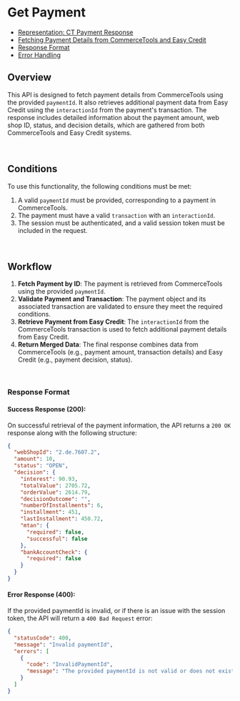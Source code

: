 # Get Payment

* [Representation: CT Payment Response](#representation-ct-payment-response)
* [Fetching Payment Details from CommerceTools and Easy Credit](#fetching-payment-details-from-commercetools-and-easy-credit)
* [Response Format](#response-format)
* [Error Handling](#error-handling)

## Overview
This API is designed to fetch payment details from CommerceTools using the provided `paymentId`. It also retrieves additional payment data from Easy Credit using the `interactionId` from the payment's transaction. The response includes detailed information about the payment amount, web shop ID, status, and decision details, which are gathered from both CommerceTools and Easy Credit systems.

<br />

## Conditions

To use this functionality, the following conditions must be met:

1. A valid `paymentId` must be provided, corresponding to a payment in CommerceTools.
2. The payment must have a valid `transaction` with an `interactionId`.
3. The session must be authenticated, and a valid session token must be included in the request.

<br />

## Workflow

1. **Fetch Payment by ID**: The payment is retrieved from CommerceTools using the provided `paymentId`.
2. **Validate Payment and Transaction**: The payment object and its associated transaction are validated to ensure they meet the required conditions.
3. **Retrieve Payment from Easy Credit**: The `interactionId` from the CommerceTools transaction is used to fetch additional payment details from Easy Credit.
4. **Return Merged Data**: The final response combines data from CommerceTools (e.g., payment amount, transaction details) and Easy Credit (e.g., payment decision, status).

<br />

### Response Format

#### Success Response (200):
On successful retrieval of the payment information, the API returns a `200 OK` response along with the following structure:

```json
{
  "webShopId": "2.de.7607.2",
  "amount": 10,
  "status": "OPEN",
  "decision": {
    "interest": 90.93,
    "totalValue": 2705.72,
    "orderValue": 2614.79,
    "decisionOutcome": "",
    "numberOfInstallments": 6,
    "installment": 451,
    "lastInstallment": 450.72,
    "mtan": {
      "required": false,
      "successful": false
    },
    "bankAccountCheck": {
      "required": false
    }
  }
}
```

#### Error Response (400):
If the provided paymentId is invalid, or if there is an issue with the session token, the API will return a `400 Bad Request` error:

```json
{
  "statusCode": 400,
  "message": "Invalid paymentId",
  "errors": [
    {
      "code": "InvalidPaymentId",
      "message": "The provided paymentId is not valid or does not exist."
    }
  ]
}
```


